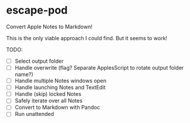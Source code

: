 # escape-pod
Convert Apple Notes to Markdown!

This is the only viable approach I could find. But it seems to work!

TODO:

- [ ] Select output folder
- [ ] Handle overwrite (flag? Separate ApplesScript to rotate output folder name?)
- [ ] Handle multiple Notes windows open
- [ ] Handle launching Notes and TextEdit
- [ ] Handle (skip) locked Notes
- [ ] Safely iterate over all Notes
- [ ] Convert to Markdown with Pandoc
- [ ] Run unattended
